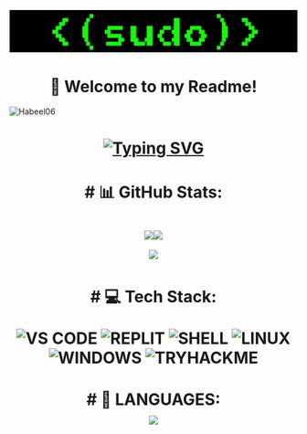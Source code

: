 ![MasterHead](banner.jpg)
<h1 align="center"> 👋 Welcome to my Readme!</h1>
<p align="left"> <img src="https://komarev.com/ghpvc/?username=Habeel06&label=Profile%20views&color=0e75b6&style=flat" alt="Habeel06" /> </p>

<h1 align = "center">
<a href="https://git.io/typing-svg"><img src="https://readme-typing-svg.herokuapp.com?font=Fira+Code&size=75&duration=1500&pause=600&color=FF0000&background=000000EE&center=true&vCenter=true&multiline=true&width=1920&height=384&lines=Hi!;My+name+is+Habeel!;I+am+a+Web+Developer+and+an;+Ethical+Hacker!" alt="Typing SVG" /></a>
</h1>

<h1 align="center"> # 📊 GitHub Stats: 

![](https://github-readme-stats.vercel.app/api?username=Habeel06&theme=vision-friendly-dark&hide_border=true&count_private=false)![](https://github-readme-streak-stats.herokuapp.com/?user=Habeel06&theme=vision-friendly-dark&hide_border=true&include_all_commits=true)<br/>![](https://github-readme-stats.vercel.app/api/top-langs/?username=Habeel06&theme=vision-friendly-dark&hide_border=true&include_all_commits=true&count_private=false&layout=compact)
<h1 align="center"> 
# 💻 Tech Stack:
	
![VS CODE](https://img.shields.io/badge/VS_CODE-3670A0?style=for-the-badge&logo=VS_CODE&logoColor=ffdd54) ![REPLIT](https://img.shields.io/badge/replit-%23E34F26.svg?style=for-the-badge&logo=replit&logoColor=white) ![SHELL](https://img.shields.io/badge/powershell-%23323330.svg?style=for-the-badge&logo=powershell&logoColor=%23F7DF1E) ![LINUX](https://img.shields.io/badge/linux-%23026AA7.svg?style=for-the-badge&logo=linux&logoColor=white) ![WINDOWS](https://img.shields.io/badge/-windows-00979D?style=for-the-badge&logo=windows&logoColor=white) ![TRYHACKME](https://img.shields.io/badge/-tryhackme-C51A4A?style=for-the-badge&logo=tryhackme) 
<!--<h2 align="center">My Github Statistics</h2>
<div align="center">
<img alt ="stats" src="https://github-readme-stats.vercel.app/api?username=Habeel06&show_icons=true&locale=en&theme=tokyonight&hide_border=true&include_all_commits=true">
  <br>
  <img src="https://github-readme-streak-stats.herokuapp.com/?user=Habeel06&theme=tokyonight&hide_border=true">
  <br>
  <img src='https://github-readme-stats.vercel.app/api/top-langs?username=Habeel06&hide=css&layout=compact&theme=tokyonight&hide_border=true'>
</div>
-->
 <h1 align="center"># 📝 LANGUAGES:
 <div align="center">

  <img src="https://skillicons.dev/icons?i=css,html,python">
</div>

 <!--![WHITE HAT](https://img.shields.io/badge/whitehat-6DA55F?style=for-the-badge&logo=whitehat&logoColor=white)

<!-- ## 📱 Socials
<p align="center">
	<a href="https://www.quora.com/profile/Mir-Habeel-Ahmad-1">
		<img src="https://img.shields.io/badge/Quora-informational?style=social&logo=quora"/>
	</a>
	<a href="https://replit.com/@habeel">
		<img src="https://img.shields.io/badge/Replit-informational?style=social&logo=replit"/>
	</a>
	<a href="https://github.com/Habeel06">
		<img src="https://img.shields.io/badge/Github-informational?style=social&logo=github"/>
	</a>
</p> -->



